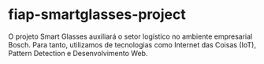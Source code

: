# fiap-smartglasses-project
O projeto Smart Glasses auxiliará o setor logístico no ambiente empresarial Bosch. Para tanto, utilizamos de tecnologias como Internet das Coisas (IoT), Pattern Detection e Desenvolvimento Web.
